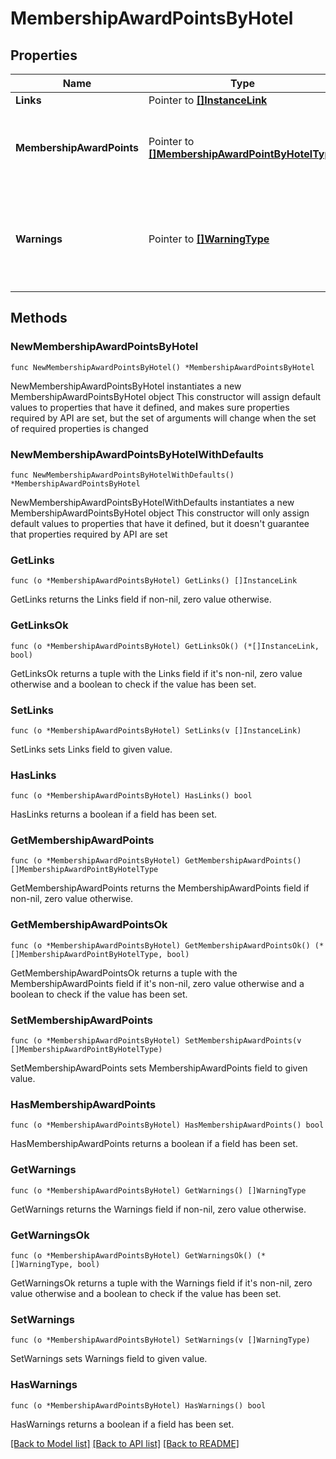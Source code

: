 # MembershipAwardPointsByHotel

## Properties

Name | Type | Description | Notes
------------ | ------------- | ------------- | -------------
**Links** | Pointer to [**[]InstanceLink**](InstanceLink.md) |  | [optional] 
**MembershipAwardPoints** | Pointer to [**[]MembershipAwardPointByHotelType**](MembershipAwardPointByHotelType.md) | List of available award points information by Hotel. | [optional] 
**Warnings** | Pointer to [**[]WarningType**](WarningType.md) | Used in conjunction with the Success element to define a business error. | [optional] 

## Methods

### NewMembershipAwardPointsByHotel

`func NewMembershipAwardPointsByHotel() *MembershipAwardPointsByHotel`

NewMembershipAwardPointsByHotel instantiates a new MembershipAwardPointsByHotel object
This constructor will assign default values to properties that have it defined,
and makes sure properties required by API are set, but the set of arguments
will change when the set of required properties is changed

### NewMembershipAwardPointsByHotelWithDefaults

`func NewMembershipAwardPointsByHotelWithDefaults() *MembershipAwardPointsByHotel`

NewMembershipAwardPointsByHotelWithDefaults instantiates a new MembershipAwardPointsByHotel object
This constructor will only assign default values to properties that have it defined,
but it doesn't guarantee that properties required by API are set

### GetLinks

`func (o *MembershipAwardPointsByHotel) GetLinks() []InstanceLink`

GetLinks returns the Links field if non-nil, zero value otherwise.

### GetLinksOk

`func (o *MembershipAwardPointsByHotel) GetLinksOk() (*[]InstanceLink, bool)`

GetLinksOk returns a tuple with the Links field if it's non-nil, zero value otherwise
and a boolean to check if the value has been set.

### SetLinks

`func (o *MembershipAwardPointsByHotel) SetLinks(v []InstanceLink)`

SetLinks sets Links field to given value.

### HasLinks

`func (o *MembershipAwardPointsByHotel) HasLinks() bool`

HasLinks returns a boolean if a field has been set.

### GetMembershipAwardPoints

`func (o *MembershipAwardPointsByHotel) GetMembershipAwardPoints() []MembershipAwardPointByHotelType`

GetMembershipAwardPoints returns the MembershipAwardPoints field if non-nil, zero value otherwise.

### GetMembershipAwardPointsOk

`func (o *MembershipAwardPointsByHotel) GetMembershipAwardPointsOk() (*[]MembershipAwardPointByHotelType, bool)`

GetMembershipAwardPointsOk returns a tuple with the MembershipAwardPoints field if it's non-nil, zero value otherwise
and a boolean to check if the value has been set.

### SetMembershipAwardPoints

`func (o *MembershipAwardPointsByHotel) SetMembershipAwardPoints(v []MembershipAwardPointByHotelType)`

SetMembershipAwardPoints sets MembershipAwardPoints field to given value.

### HasMembershipAwardPoints

`func (o *MembershipAwardPointsByHotel) HasMembershipAwardPoints() bool`

HasMembershipAwardPoints returns a boolean if a field has been set.

### GetWarnings

`func (o *MembershipAwardPointsByHotel) GetWarnings() []WarningType`

GetWarnings returns the Warnings field if non-nil, zero value otherwise.

### GetWarningsOk

`func (o *MembershipAwardPointsByHotel) GetWarningsOk() (*[]WarningType, bool)`

GetWarningsOk returns a tuple with the Warnings field if it's non-nil, zero value otherwise
and a boolean to check if the value has been set.

### SetWarnings

`func (o *MembershipAwardPointsByHotel) SetWarnings(v []WarningType)`

SetWarnings sets Warnings field to given value.

### HasWarnings

`func (o *MembershipAwardPointsByHotel) HasWarnings() bool`

HasWarnings returns a boolean if a field has been set.


[[Back to Model list]](../README.md#documentation-for-models) [[Back to API list]](../README.md#documentation-for-api-endpoints) [[Back to README]](../README.md)


